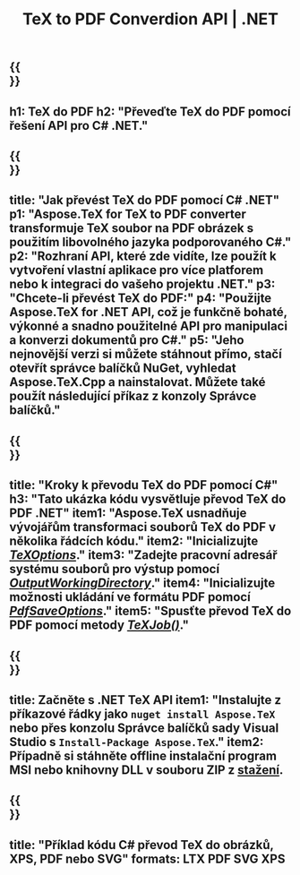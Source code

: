 ﻿---
translation: true
template: /_templates/_conversion-child-net.md
title: TeX to PDF Converdion API | .NET
description: Funkce převodu TeX do PDF. Integrujte tuto místní knihovnu .NET do svého projektu nebo použijte aplikace pro různé platformy pro převod TeXu do PDF.
keywords: tex to pdf api net, tex2pdf integrovat c#
url: /net/conversion/tex-to-pdf/
family: tex
platformtag: net
feature: conversion
informat: TEX
outformat: PDF
otherformats: BMP PNG JPEG TIFF SVG XPS
---


{{<section banner>}}
---
h1: TeX do PDF
h2: "Převeďte TeX do PDF pomocí řešení API pro C# .NET."
---

{{<section overview>}}
---
title: "Jak převést TeX do PDF pomocí C# .NET"
p1: "Aspose.TeX for TeX to PDF converter transformuje TeX soubor na PDF obrázek s použitím libovolného jazyka podporovaného C#."
p2: "Rozhraní API, které zde vidíte, lze použít k vytvoření vlastní aplikace pro více platforem nebo k integraci do vašeho projektu .NET."
p3: "Chcete-li převést TeX do PDF:"
p4: "Použijte Aspose.TeX for .NET API, což je funkčně bohaté, výkonné a snadno použitelné API pro manipulaci a konverzi dokumentů pro C#."
p5: "Jeho nejnovější verzi si můžete stáhnout přímo, stačí otevřít správce balíčků NuGet, vyhledat Aspose.TeX.Cpp a nainstalovat. Můžete také použít následující příkaz z konzoly Správce balíčků."
---

{{<section feature1>}}
---
title: "Kroky k převodu TeX do PDF pomocí C#"
h3: "Tato ukázka kódu vysvětluje převod TeX do PDF .NET"
item1: "Aspose.TeX usnadňuje vývojářům transformaci souborů TeX do PDF v několika řádcích kódu."
item2: "Inicializujte [*TeXOptions*](https://reference.aspose.com/tex/net/aspose.tex/texoptions/)."
item3: "Zadejte pracovní adresář systému souborů pro výstup pomocí [*OutputWorkingDirectory*](https://reference.aspose.com/tex/net/aspose.tex/texoptions/outputworkingdirectory/)."
item4: "Inicializujte možnosti ukládání ve formátu PDF pomocí [*PdfSaveOptions*](https://reference.aspose.com/tex/net/aspose.tex.presentation.image/pdfsaveoptions/)."
item5: "Spusťte převod TeX do PDF pomocí metody [*TeXJob()*](https://reference.aspose.com/tex/net/aspose.tex/texjob/)."
---

{{<section feature2>}}
---
title: Začněte s .NET TeX API
item1: "Instalujte z příkazové řádky jako ```nuget install Aspose.TeX``` nebo přes konzolu Správce balíčků sady Visual Studio s ```Install-Package Aspose.TeX```."
item2: Případně si stáhněte offline instalační program MSI nebo knihovny DLL v souboru ZIP z [stažení](https://downloads.aspose.com/tex/net).
---

{{<section widget>}}
---
title: "Příklad kódu C# převod TeX do obrázků, XPS, PDF nebo SVG"
formats: LTX PDF SVG XPS
---